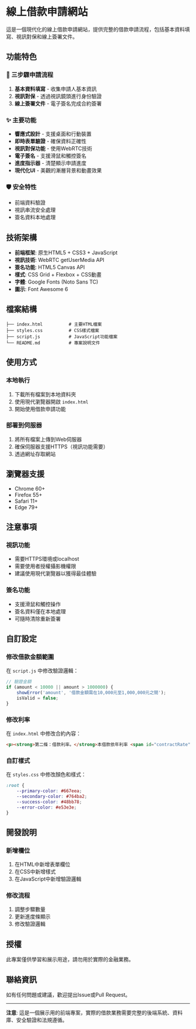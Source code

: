 # 線上借款申請網站

這是一個現代化的線上借款申請網站，提供完整的借款申請流程，包括基本資料填寫、視訊對保和線上簽署文件。

## 功能特色

### 🎯 三步驟申請流程
1. **基本資料填寫** - 收集申請人基本資訊
2. **視訊對保** - 透過視訊鏡頭進行身份驗證
3. **線上簽署文件** - 電子簽名完成合約簽署

### ✨ 主要功能
- **響應式設計** - 支援桌面和行動裝置
- **即時表單驗證** - 確保資料正確性
- **視訊對保功能** - 使用WebRTC技術
- **電子簽名** - 支援滑鼠和觸控簽名
- **進度指示器** - 清楚顯示申請進度
- **現代化UI** - 美觀的漸層背景和動畫效果

### 🛡️ 安全特性
- 前端資料驗證
- 視訊串流安全處理
- 簽名資料本地處理

## 技術架構

- **前端框架**: 原生HTML5 + CSS3 + JavaScript
- **視訊技術**: WebRTC getUserMedia API
- **簽名功能**: HTML5 Canvas API
- **樣式**: CSS Grid + Flexbox + CSS動畫
- **字體**: Google Fonts (Noto Sans TC)
- **圖示**: Font Awesome 6

## 檔案結構

```
├── index.html          # 主要HTML檔案
├── styles.css          # CSS樣式檔案
├── script.js           # JavaScript功能檔案
└── README.md           # 專案說明文件
```

## 使用方式

### 本地執行
1. 下載所有檔案到本地資料夾
2. 使用現代瀏覽器開啟 `index.html`
3. 開始使用借款申請功能

### 部署到伺服器
1. 將所有檔案上傳到Web伺服器
2. 確保伺服器支援HTTPS（視訊功能需要）
3. 透過網址存取網站

## 瀏覽器支援

- Chrome 60+
- Firefox 55+
- Safari 11+
- Edge 79+

## 注意事項

### 視訊功能
- 需要HTTPS環境或localhost
- 需要使用者授權攝影機權限
- 建議使用現代瀏覽器以獲得最佳體驗

### 簽名功能
- 支援滑鼠和觸控操作
- 簽名資料僅在本地處理
- 可隨時清除重新簽署

## 自訂設定

### 修改借款金額範圍
在 `script.js` 中修改驗證邏輯：
```javascript
// 驗證金額
if (amount < 10000 || amount > 1000000) {
    showError('amount', '借款金額需在10,000元至1,000,000元之間');
    isValid = false;
}
```

### 修改利率
在 `index.html` 中修改合約內容：
```html
<p><strong>第二條：借款利率。</strong>本借款依年利率 <span id="contractRate">12%</span> 計算利息。</p>
```

### 自訂樣式
在 `styles.css` 中修改顏色和樣式：
```css
:root {
    --primary-color: #667eea;
    --secondary-color: #764ba2;
    --success-color: #48bb78;
    --error-color: #e53e3e;
}
```

## 開發說明

### 新增欄位
1. 在HTML中新增表單欄位
2. 在CSS中新增樣式
3. 在JavaScript中新增驗證邏輯

### 修改流程
1. 調整步驟數量
2. 更新進度條顯示
3. 修改驗證邏輯

## 授權

此專案僅供學習和展示用途，請勿用於實際的金融業務。

## 聯絡資訊

如有任何問題或建議，歡迎提出Issue或Pull Request。

---

**注意**: 這是一個展示用的前端專案，實際的借款業務需要完整的後端系統、資料庫、安全驗證和法規遵循。 